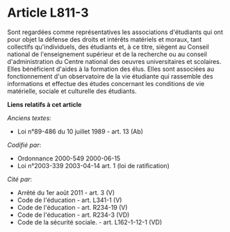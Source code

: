 # Article L811-3

Sont regardées comme représentatives les associations d'étudiants qui ont pour objet la défense des droits et intérêts
matériels et moraux, tant collectifs qu'individuels, des étudiants et, à ce titre, siègent au Conseil national de
l'enseignement supérieur et de la recherche ou au conseil d'administration du Centre national des oeuvres universitaires et
scolaires. Elles bénéficient d'aides à la formation des élus. Elles sont associées au fonctionnement d'un observatoire de la
vie étudiante qui rassemble des informations et effectue des études concernant les conditions de vie matérielle, sociale et
culturelle des étudiants.

**Liens relatifs à cet article**

_Anciens textes_:

  - Loi n°89-486 du 10 juillet 1989 - art. 13 (Ab)

_Codifié par_:

  - Ordonnance 2000-549 2000-06-15
  - Loi n°2003-339 2003-04-14 art. 1 (loi de ratification)

_Cité par_:

  - Arrêté du 1er août 2011 - art. 3 (V)
  - Code de l'éducation - art. L341-1 (V)
  - Code de l'éducation - art. R234-19 (V)
  - Code de l'éducation - art. R234-3 (VD)
  - Code de la sécurité sociale. - art. L162-1-12-1 (VD)

